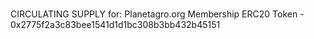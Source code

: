 # 
CIRCULATING SUPPLY for: Planetagro.org Membership ERC20 Token - 0x2775f2a3c83bee1541d1d1bc308b3bb432b45151
